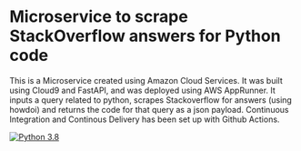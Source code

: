 # Microservice to scrape StackOverflow answers for Python code
This is a Microservice created using Amazon Cloud Services. It was built using Cloud9 and FastAPI, and was deployed using AWS AppRunner. It inputs a query related to python, scrapes Stackoverflow for answers (using howdoi) and returns the code for that query as a json payload. Continuous Integration and Continous Delivery has been set up with Github Actions.

[![Python 3.8](https://github.com/sarwaridas/StackOverflow-microservice/actions/workflows/main.yml/badge.svg)](https://github.com/sarwaridas/StackOverflow-microservice/actions/workflows/main.yml)



